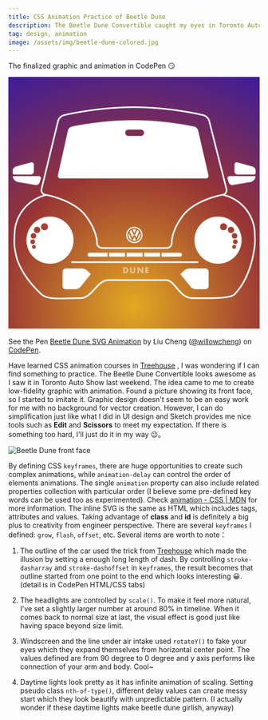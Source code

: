 ```yaml
---
title: CSS Animation Practice of Beetle Dune
description: The Beetle Dune Convertible caught my eyes in Toronto Auto show, which I got the motivation to apply CSS animation from skills learned and tried to create simplified Beetle outline.
tag: design, animation
image: /assets/img/beetle-dune-colored.jpg
---
```


The finalized graphic and animation in CodePen :smirk:

<img alt="Beetle dune in gradient background color" src="/assets/img/beetle-dune-colored.jpg" style="width: 640px;"/>

<p data-height="420" data-theme-id="light" data-slug-hash="ZeYPOW" data-default-tab="result" data-preview="true" data-user="willowcheng" data-embed-version="2" data-pen-title="Beetle Dune SVG Animation" class="codepen">See the Pen <a href="http://codepen.io/willowcheng/pen/ZeYPOW/">Beetle Dune SVG Animation</a> by Liu Cheng (<a href="http://codepen.io/willowcheng">@willowcheng</a>) on <a href="http://codepen.io">CodePen</a>.</p>
<script async src="https://production-assets.codepen.io/assets/embed/ei.js"></script>


Have learned CSS animation courses in [Treehouse](http://referrals.trhou.se/willowcheng) , I was wondering if I can find something to practice.
The Beetle Dune Convertible looks awesome as I saw it in Toronto Auto Show last weekend. The idea came to me to create low-fidelity graphic with animation. Found a picture showing its front face, so I started to imitate it.
Graphic design doesn't seem to be an easy work for me with no background for vector creation. However, I can do simplification just like what I did in UI design and Sketch provides me nice tools such as **Edit** and **Scissors** to meet my expectation. If there is something too hard, I'll just do it in my way :wink:。

![Beetle Dune front face](http://blog.caranddriver.com/wp-content/uploads/2016/03/2016-Volkswagen-Beetle-Dune-111-876x535.jpg)

By defining CSS `keyframes`, there are huge opportunities to create such complex animations, while `animation-delay` can control the order of elements animations. The single `animation` property can also include related properties collection with particular order (I believe some pre-defined key words can be used too as experimented). Check [animation - CSS | MDN](https://developer.mozilla.org/en-US/docs/Web/CSS/animation) for more information.
The inline SVG is the same as HTML which includes tags, attributes and values. Taking advantage of **class** and **id** is definitely a big plus to creativity from engineer perspective. There are several `keyframes` I defined: `grow`, `flash`, `offset`, etc. 
Several items are worth to note：

1. The outline of the car used the trick from [Treehouse](http://referrals.trhou.se/willowcheng) which made the illusion by setting a enough long length of dash. By controlling `stroke-dasharray` and `stroke-dashoffset` in `keyframes`, the result becomes that outline started from one point to the end which looks interesting :grinning:. (detail is in CodePen HTML/CSS tabs)

2. The headlights are controlled by `scale()`. To make it feel more natural, I've set a slightly larger number at around 80% in timeline. When it comes back to normal size at last, the visual effect is good just like having space beyond size limit.

3. Windscreen and the line under air intake used `rotateY()` to fake your eyes which they expand themselves from horizontal center point. The values defined are from 90 degree to 0 degree and y axis performs like connection of your arm and body. Cool~

4. Daytime lights look pretty as it has infinite animation of scaling. Setting pseudo class `nth-of-type()`, different delay values can create messy start which they look beautify with unpredictable pattern. (I actually wonder if these daytime lights make beetle dune girlish, anyway)